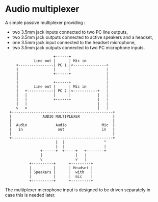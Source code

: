 # Audio multiplexer

A simple passive multiplexer providing :
* two 3.5mm jack inputs connected to two PC line outputs,
* two 3.5mm jack outputs connected to active speakers and a headset,
* one 3.5mm jack input connected to the headset microphone,
* two 3.5mm jack outputs connected to two PC microphone inputs.

```
                      +------+
             Line out |      | Mic in
     +----------------| PC 1 |<---------------+
     |                |      |                |
     |                +------+                |
     |                                        |
     |                +------+                |
     |       Line out |      | Mic in         |
     |   +------------| PC 2 |<-----------+   |
     |   |            |      |            |   |
     |   |            +------+            |   |
     |   |                                |   |
     v   v                                |   |
  +----------------------------------------------+             
  |              AUDIO MULTIPLEXER               |
  |                                              |
  |  Audio             Audio                Mic  |
  |   in                out                 in   |
  |                                              |
  +----------------------------------------------+
                       |  |                  ^
                       |  |                  |
                +------+  +-----+   +--------+
                |               |   |
                v               v   |
           +----------+      +---------+
           |          |      | Headset |
           | Speakers |      |  with   |
           |          |      |  mic    |
           +----------+      +---------+
```

The multiplexer microphone input is designed to be driven separately in case this is needed later.
